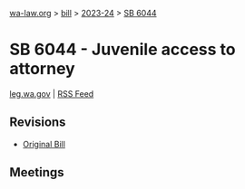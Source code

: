 [wa-law.org](/) > [bill](/bill/) > [2023-24](/bill/2023-24/) > [SB 6044](/bill/2023-24/sb/6044/)

# SB 6044 - Juvenile access to attorney
[leg.wa.gov](https://app.leg.wa.gov/billsummary?BillNumber=6044&Year=2023&Initiative=false) | [RSS Feed](./rss.xml)

## Revisions
* [Original Bill](1/)

## Meetings